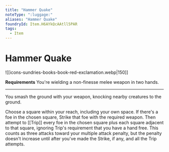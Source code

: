 ```yaml
---
title: "Hammer Quake"
noteType: ":luggage:"
aliases: "Hammer Quake"
foundryId: Item.H6AYkQcAAtll5PAR
tags:
  - Item
---
```


# Hammer Quake
![[icons-sundries-books-book-red-exclamation.webp|150]]

**Requirements** You're wielding a non-finesse melee weapon in two hands.

* * *

You smash the ground with your weapon, knocking nearby creatures to the ground.

Choose a square within your reach, including your own space. If there's a foe in the chosen square, Strike that foe with the required weapon. Then attempt to [[Trip]] every foe in the chosen square plus each square adjacent to that square, ignoring Trip's requirement that you have a hand free. This counts as three attacks toward your multiple attack penalty, but the penalty doesn't increase until after you've made the Strike, if any, and all the Trip attempts.
